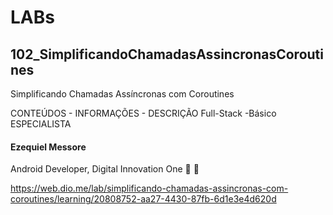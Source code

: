 # LABs

## 102_SimplificandoChamadasAssincronasCoroutines

Simplificando Chamadas Assíncronas com Coroutines

CONTEÚDOS - INFORMAÇÕES - DESCRIÇÃO
Full-Stack -Básico 
ESPECIALISTA
#### Ezequiel Messore
Android Developer, Digital Innovation One
 

https://web.dio.me/lab/simplificando-chamadas-assincronas-com-coroutines/learning/20808752-aa27-4430-87fb-6d1e3e4d620d

